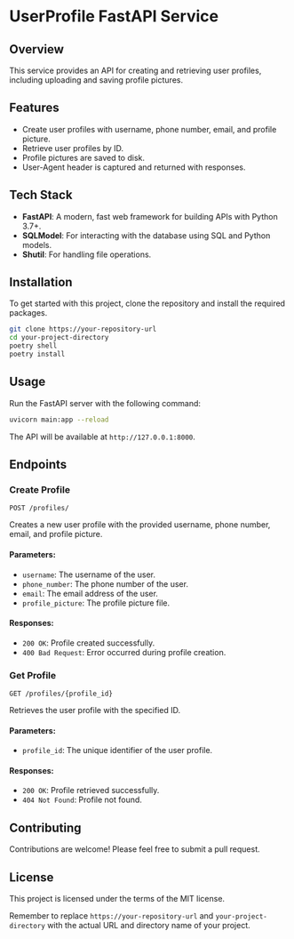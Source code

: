 # UserProfile FastAPI Service

## Overview
This service provides an API for creating and retrieving user profiles, including uploading and saving profile pictures.

## Features
- Create user profiles with username, phone number, email, and profile picture.
- Retrieve user profiles by ID.
- Profile pictures are saved to disk.
- User-Agent header is captured and returned with responses.

## Tech Stack
- **FastAPI**: A modern, fast web framework for building APIs with Python 3.7+.
- **SQLModel**: For interacting with the database using SQL and Python models.
- **Shutil**: For handling file operations.

## Installation

To get started with this project, clone the repository and install the required packages.

```bash
git clone https://your-repository-url
cd your-project-directory
poetry shell
poetry install
```

## Usage

Run the FastAPI server with the following command:

```bash
uvicorn main:app --reload
```

The API will be available at `http://127.0.0.1:8000`.

## Endpoints

### Create Profile

`POST /profiles/`

Creates a new user profile with the provided username, phone number, email, and profile picture.

#### Parameters:
- `username`: The username of the user.
- `phone_number`: The phone number of the user.
- `email`: The email address of the user.
- `profile_picture`: The profile picture file.

#### Responses:
- `200 OK`: Profile created successfully.
- `400 Bad Request`: Error occurred during profile creation.

### Get Profile

`GET /profiles/{profile_id}`

Retrieves the user profile with the specified ID.

#### Parameters:
- `profile_id`: The unique identifier of the user profile.

#### Responses:
- `200 OK`: Profile retrieved successfully.
- `404 Not Found`: Profile not found.

## Contributing

Contributions are welcome! Please feel free to submit a pull request.

## License

This project is licensed under the terms of the MIT license.


Remember to replace `https://your-repository-url` and `your-project-directory` with the actual URL and directory name of your project. 